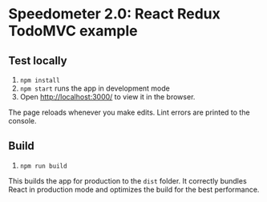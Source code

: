 # Speedometer 2.0: React Redux TodoMVC example

## Test locally

1. `npm install`
2. `npm start` runs the app in development mode
3. Open <http://localhost:3000/> to view it in the browser.

The page reloads whenever you make edits. Lint errors are printed to the console.

## Build

1. `npm run build`

This builds the app for production to the `dist` folder. It correctly bundles
React in production mode and optimizes the build for the best performance.

